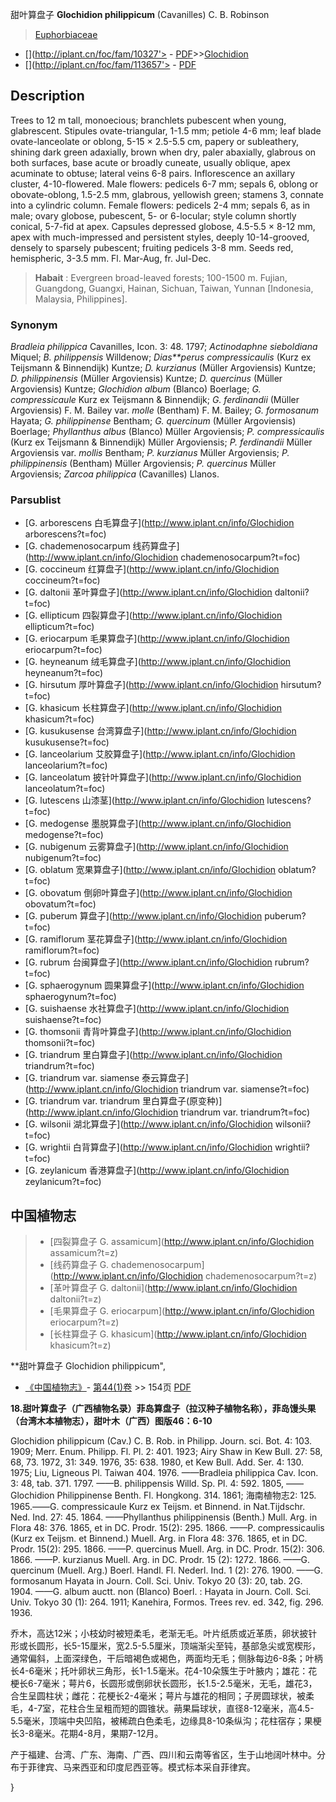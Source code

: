 甜叶算盘子 **Glochidion philippicum** (Cavanilles) C. B. Robinson

> [Euphorbiaceae](http://www.iplant.cn/info/Euphorbiaceae?t=foc)
* [](http://iplant.cn/foc/fam/10327'> - [PDF](http://iplant.cn/foc/pdf/Euphorbiaceae.pdf)>>[Glochidion](http://www.iplant.cn/info/Glochidion?t=foc)
* [](http://iplant.cn/foc/fam/113657'> - [PDF](http://www.iplant.cn/foc/pdf/Glochidion.pdf)

## Description

Trees to 12 m tall, monoecious; branchlets pubescent when young, glabrescent. Stipules ovate-triangular, 1-1.5 mm; petiole 4-6 mm; leaf blade ovate-lanceolate or oblong, 5-15 × 2.5-5.5 cm, papery or subleathery, shining dark green adaxially, brown when dry, paler abaxially, glabrous on both surfaces, base acute or broadly cuneate, usually oblique, apex acuminate to obtuse; lateral veins 6-8 pairs. Inflorescence an axillary cluster, 4-10-flowered. Male flowers: pedicels 6-7 mm; sepals 6, oblong or obovate-oblong, 1.5-2.5 mm, glabrous, yellowish green; stamens 3, connate into a cylindric column. Female flowers: pedicels 2-4 mm; sepals 6, as in male; ovary globose, pubescent, 5- or 6-locular; style column shortly conical, 5-7-fid at apex. Capsules depressed globose, 4.5-5.5 × 8-12 mm, apex with much-impressed and persistent styles, deeply 10-14-grooved, densely to sparsely pubescent; fruiting pedicels 3-8 mm. Seeds red, hemispheric, 3-3.5 mm. Fl. Mar-Aug, fr. Jul-Dec.

> **Habait** : 
> Evergreen broad-leaved forests; 100-1500 m. Fujian, Guangdong, Guangxi, Hainan, Sichuan, Taiwan, Yunnan [Indonesia, Malaysia, Philippines].

### Synonym
*Bradleia philippica* Cavanilles, Icon. 3: 48. 1797; *Actinodaphne sieboldiana* Miquel; *B. philippensis* Willdenow; *Dias**perus compressicaulis* (Kurz ex Teijsmann & Binnendijk) Kuntze; *D. kurzianus* (Müller Argoviensis) Kuntze; *D. philippinensis* (Müller Argoviensis) Kuntze; *D. quercinus* (Müller Argoviensis) Kuntze; *Glochidion album* (Blanco) Boerlage; *G. compressicaule* Kurz ex Teijsmann & Binnendijk; *G. ferdinandii* (Müller Argoviensis) F. M. Bailey var. *molle* (Bentham) F. M. Bailey; *G. formosanum* Hayata; *G. philippinense* Bentham; *G. quercinum* (Müller Argoviensis) Boerlage; *Phyllanthus albus* (Blanco) Müller Argoviensis; *P. compressicaulis* (Kurz ex Teijsmann & Binnendijk) Müller Argoviensis; *P. ferdinandii* Müller Argoviensis var. *mollis* Bentham; *P. kurzianus* Müller Argoviensis; *P. philippinensis* (Bentham) Müller Argoviensis; *P. quercinus* Müller Argoviensis; *Zarcoa philippica* (Cavanilles) Llanos.

### Parsublist

* [G.  arborescens  白毛算盘子](http://www.iplant.cn/info/Glochidion arborescens?t=foc)
* [G.  chademenosocarpum  线药算盘子](http://www.iplant.cn/info/Glochidion chademenosocarpum?t=foc)
* [G.  coccineum  红算盘子](http://www.iplant.cn/info/Glochidion coccineum?t=foc)
* [G.  daltonii  革叶算盘子](http://www.iplant.cn/info/Glochidion daltonii?t=foc)
* [G.  ellipticum  四裂算盘子](http://www.iplant.cn/info/Glochidion ellipticum?t=foc)
* [G.  eriocarpum  毛果算盘子](http://www.iplant.cn/info/Glochidion eriocarpum?t=foc)
* [G.  heyneanum  绒毛算盘子](http://www.iplant.cn/info/Glochidion heyneanum?t=foc)
* [G.  hirsutum  厚叶算盘子](http://www.iplant.cn/info/Glochidion hirsutum?t=foc)
* [G.  khasicum  长柱算盘子](http://www.iplant.cn/info/Glochidion khasicum?t=foc)
* [G.  kusukusense  台湾算盘子](http://www.iplant.cn/info/Glochidion kusukusense?t=foc)
* [G.  lanceolarium  艾胶算盘子](http://www.iplant.cn/info/Glochidion lanceolarium?t=foc)
* [G.  lanceolatum  披针叶算盘子](http://www.iplant.cn/info/Glochidion lanceolatum?t=foc)
* [G.  lutescens  山漆茎](http://www.iplant.cn/info/Glochidion lutescens?t=foc)
* [G.  medogense  墨脱算盘子](http://www.iplant.cn/info/Glochidion medogense?t=foc)
* [G.  nubigenum  云雾算盘子](http://www.iplant.cn/info/Glochidion nubigenum?t=foc)
* [G.  oblatum  宽果算盘子](http://www.iplant.cn/info/Glochidion oblatum?t=foc)
* [G.  obovatum  倒卵叶算盘子](http://www.iplant.cn/info/Glochidion obovatum?t=foc)
* [G.  puberum  算盘子](http://www.iplant.cn/info/Glochidion puberum?t=foc)
* [G.  ramiflorum  茎花算盘子](http://www.iplant.cn/info/Glochidion ramiflorum?t=foc)
* [G.  rubrum  台闽算盘子](http://www.iplant.cn/info/Glochidion rubrum?t=foc)
* [G.  sphaerogynum  圆果算盘子](http://www.iplant.cn/info/Glochidion sphaerogynum?t=foc)
* [G.  suishaense  水社算盘子](http://www.iplant.cn/info/Glochidion suishaense?t=foc)
* [G.  thomsonii  青背叶算盘子](http://www.iplant.cn/info/Glochidion thomsonii?t=foc)
* [G.  triandrum  里白算盘子](http://www.iplant.cn/info/Glochidion triandrum?t=foc)
* [G.  triandrum var. siamense  泰云算盘子](http://www.iplant.cn/info/Glochidion triandrum var. siamense?t=foc)
* [G.  triandrum var. triandrum  里白算盘子(原变种)](http://www.iplant.cn/info/Glochidion triandrum var. triandrum?t=foc)
* [G.  wilsonii  湖北算盘子](http://www.iplant.cn/info/Glochidion wilsonii?t=foc)
* [G.  wrightii  白背算盘子](http://www.iplant.cn/info/Glochidion wrightii?t=foc)
* [G.  zeylanicum  香港算盘子](http://www.iplant.cn/info/Glochidion zeylanicum?t=foc)

## 中国植物志

> * [四裂算盘子  G.  assamicum](http://www.iplant.cn/info/Glochidion assamicum?t=z)
> * [线药算盘子  G.  chademenosocarpum](http://www.iplant.cn/info/Glochidion chademenosocarpum?t=z)
> * [革叶算盘子  G.  daltonii](http://www.iplant.cn/info/Glochidion daltonii?t=z)
> * [毛果算盘子  G.  eriocarpum](http://www.iplant.cn/info/Glochidion eriocarpum?t=z)
> * [长柱算盘子  G.  khasicum](http://www.iplant.cn/info/Glochidion khasicum?t=z)

**甜叶算盘子 Glochidion philippicum",

* [《中国植物志》](http://www.iplant.cn/frps)- [第44(1)卷](http://www.iplant.cn/frps/vol/44(1)) >> 154页 [PDF](http://www.iplant.cn/frps/pdf/44(1)/154a.PDF)

**18.甜叶算盘子（广西植物名录）菲岛算盘子（拉汉种子植物名称），菲岛馒头果（台湾木本植物志），甜叶木（广西）图版46：6-10**

Glochidion philippicum (Cav.) C. B. Rob. in Philipp. Journ. sci. Bot. 4: 103. 1909; Merr. Enum. Philipp. Fl. Pl. 2: 401. 1923; Airy Shaw in Kew Bull. 27: 58, 68, 73. 1972, 31: 349. 1976, 35: 638. 1980, et Kew Bull. Add. Ser. 4: 130. 1975; Liu, Ligneous Pl. Taiwan 404. 1976. ——Bradleia philippica Cav. Icon. 3: 48, tab. 371. 1797. ——B. philippensis Willd. Sp. Pl. 4: 592. 1805, ——Glochidion Philippinense Benth. Fl. Hongkong. 314. 1861; 海南植物志2: 125. 1965.——G. compressicaule Kurz ex Teijsm. et Binnend. in Nat.Tijdschr. Ned. Ind. 27: 45. 1864. ——Phyllanthus philippinensis (Benth.) Mull. Arg. in Flora 48: 376. 1865, et in DC. Prodr. 15(2): 295. 1866. ——P. compressicaulis (Kurz ex Teijsm. et Binnend.) Muell. Arg. in Flora 48: 376. 1865, et in DC. Prodr. 15(2): 295. 1866. ——P. quercinus Muell. Arg. in DC. Prodr. 15(2): 306. 1866. ——P. kurzianus Muell. Arg. in DC. Prodr. 15 (2): 1272. 1866. ——G. quercinum (Muell. Arg.) Boerl. Handl. Fl. Nederl. Ind. 1 (2): 276. 1900. ——G. formosanum Hayata in Journ. Coll. Sci. Univ. Tokyo 20 (3): 20, tab. 2G. 1904. ——G. album auctt. non (Blanco) Boerl. : Hayata in Journ. Coll. Sci. Univ. Tokyo 30 (1): 264. 1911; Kanehira, Formos. Trees rev. ed. 342, fig. 296. 1936.

乔木，高达12米；小枝幼时被短柔毛，老渐无毛。叶片纸质或近革质，卵状披针形或长圆形，长5-15厘米，宽2.5-5.5厘米，顶端渐尖至钝，基部急尖或宽楔形，通常偏斜，上面深绿色，干后暗褐色或褐色，两面均无毛；侧脉每边6-8条；叶柄长4-6毫米；托叶卵状三角形，长1-1.5毫米。花4-10朵簇生于叶腋内；雄花：花梗长6-7毫米；萼片6，长圆形或倒卵状长圆形，长1.5-2.5毫米，无毛，雄花3，合生呈圆柱状；雌花：花梗长2-4毫米；萼片与雄花的相同；子房圆球状，被柔毛，4-7室，花柱合生呈粗而短的圆锥状。蒴果扁球状，直径8-12毫米，高4.5-5.5毫米，顶端中央凹陷，被稀疏白色柔毛，边缘具8-10条纵沟；花柱宿存；果梗长3-8毫米。花期4-8月，果期7-12月。

产于福建、台湾、广东、海南、广西、四川和云南等省区，生于山地阔叶林中。分布于菲律宾、马来西亚和印度尼西亚等。模式标本采自菲律宾。

}